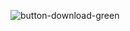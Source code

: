 ![button-download-green](https://user-images.githubusercontent.com/30801221/132901874-479640ae-1227-4704-9e78-2f8ba61e9064.jpeg)
